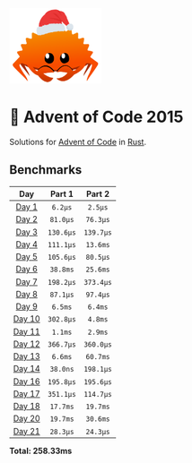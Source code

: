 <img src="./.assets/christmas_ferris.png" width="164">

# 🎄 Advent of Code 2015

Solutions for [Advent of Code](https://adventofcode.com/) in [Rust](https://www.rust-lang.org/).

<!--- advent_readme_stars table --->

<!--- benchmarking table --->
## Benchmarks

| Day | Part 1 | Part 2 |
| :---: | :---: | :---:  |
| [Day 1](./src/bin/01.rs) | `6.2µs` | `2.5µs` |
| [Day 2](./src/bin/02.rs) | `81.0µs` | `76.3µs` |
| [Day 3](./src/bin/03.rs) | `130.6µs` | `139.7µs` |
| [Day 4](./src/bin/04.rs) | `111.1µs` | `13.6ms` |
| [Day 5](./src/bin/05.rs) | `105.6µs` | `80.5µs` |
| [Day 6](./src/bin/06.rs) | `38.8ms` | `25.6ms` |
| [Day 7](./src/bin/07.rs) | `198.2µs` | `373.4µs` |
| [Day 8](./src/bin/08.rs) | `87.1µs` | `97.4µs` |
| [Day 9](./src/bin/09.rs) | `6.5ms` | `6.4ms` |
| [Day 10](./src/bin/10.rs) | `302.8µs` | `4.8ms` |
| [Day 11](./src/bin/11.rs) | `1.1ms` | `2.9ms` |
| [Day 12](./src/bin/12.rs) | `366.7µs` | `360.0µs` |
| [Day 13](./src/bin/13.rs) | `6.6ms` | `60.7ms` |
| [Day 14](./src/bin/14.rs) | `38.0ns` | `198.1µs` |
| [Day 16](./src/bin/16.rs) | `195.8µs` | `195.6µs` |
| [Day 17](./src/bin/17.rs) | `351.1µs` | `114.7µs` |
| [Day 18](./src/bin/18.rs) | `17.7ms` | `19.7ms` |
| [Day 20](./src/bin/20.rs) | `19.7ms` | `30.6ms` |
| [Day 21](./src/bin/21.rs) | `28.3µs` | `24.3µs` |

**Total: 258.33ms**
<!--- benchmarking table --->
